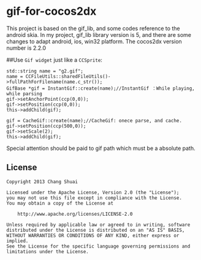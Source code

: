 gif-for-cocos2dx
===================

This project is based on the gif_lib, and some codes reference to the android skia.
In my project, gif_lib library version is 5, and there are some changes to adapt android, ios, win32 platform.
The cocos2dx version number is 2.2.0 


##Use 
`Gif widget` just like a `CCSprite`:

	std::string name = "g2.gif";
	name = CCFileUtils::sharedFileUtils()->fullPathForFilename(name.c_str());
	GifBase *gif = InstantGif::create(name);//InstantGif ：While playing, while parsing
	gif->setAnchorPoint(ccp(0,0));
	gif->setPosition(ccp(0,0));
	this->addChild(gif);

	gif = CacheGif::create(name);//CacheGif: onece parse, and cache.
	gif->setPosition(ccp(500,0));
	gif->setScale(2);
	this->addChild(gif);
	
Special attention should be paid to gif path which must be a absolute path.

## License

```
Copyright 2013 Chang Shuai

Licensed under the Apache License, Version 2.0 (the "License");
you may not use this file except in compliance with the License.
You may obtain a copy of the License at

    http://www.apache.org/licenses/LICENSE-2.0

Unless required by applicable law or agreed to in writing, software
distributed under the License is distributed on an "AS IS" BASIS,
WITHOUT WARRANTIES OR CONDITIONS OF ANY KIND, either express or implied.
See the License for the specific language governing permissions and
limitations under the License.
    
```
